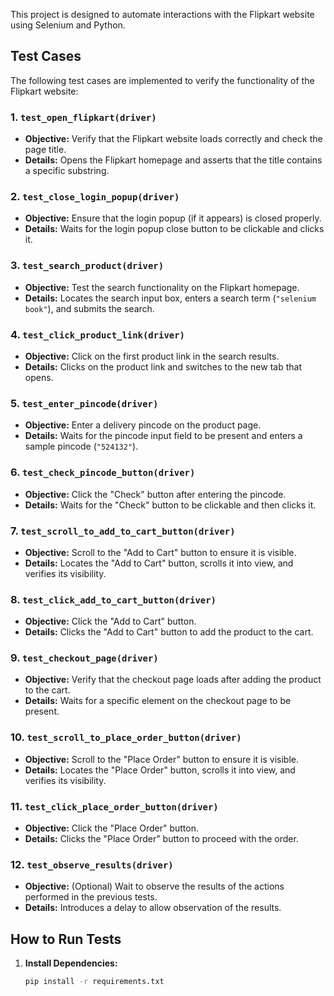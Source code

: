 
This project is designed to automate interactions with the Flipkart website using Selenium and Python.

## Test Cases

The following test cases are implemented to verify the functionality of the Flipkart website:

### 1. `test_open_flipkart(driver)`
- **Objective:** Verify that the Flipkart website loads correctly and check the page title.
- **Details:** Opens the Flipkart homepage and asserts that the title contains a specific substring.

### 2. `test_close_login_popup(driver)`
- **Objective:** Ensure that the login popup (if it appears) is closed properly.
- **Details:** Waits for the login popup close button to be clickable and clicks it.

### 3. `test_search_product(driver)`
- **Objective:** Test the search functionality on the Flipkart homepage.
- **Details:** Locates the search input box, enters a search term (`"selenium book"`), and submits the search.

### 4. `test_click_product_link(driver)`
- **Objective:** Click on the first product link in the search results.
- **Details:** Clicks on the product link and switches to the new tab that opens.

### 5. `test_enter_pincode(driver)`
- **Objective:** Enter a delivery pincode on the product page.
- **Details:** Waits for the pincode input field to be present and enters a sample pincode (`"524132"`).

### 6. `test_check_pincode_button(driver)`
- **Objective:** Click the "Check" button after entering the pincode.
- **Details:** Waits for the "Check" button to be clickable and then clicks it.

### 7. `test_scroll_to_add_to_cart_button(driver)`
- **Objective:** Scroll to the "Add to Cart" button to ensure it is visible.
- **Details:** Locates the "Add to Cart" button, scrolls it into view, and verifies its visibility.

### 8. `test_click_add_to_cart_button(driver)`
- **Objective:** Click the "Add to Cart" button.
- **Details:** Clicks the "Add to Cart" button to add the product to the cart.

### 9. `test_checkout_page(driver)`
- **Objective:** Verify that the checkout page loads after adding the product to the cart.
- **Details:** Waits for a specific element on the checkout page to be present.

### 10. `test_scroll_to_place_order_button(driver)`
- **Objective:** Scroll to the "Place Order" button to ensure it is visible.
- **Details:** Locates the "Place Order" button, scrolls it into view, and verifies its visibility.

### 11. `test_click_place_order_button(driver)`
- **Objective:** Click the "Place Order" button.
- **Details:** Clicks the "Place Order" button to proceed with the order.

### 12. `test_observe_results(driver)`
- **Objective:** (Optional) Wait to observe the results of the actions performed in the previous tests.
- **Details:** Introduces a delay to allow observation of the results.

## How to Run Tests

1. **Install Dependencies:**
   ```bash
   pip install -r requirements.txt

